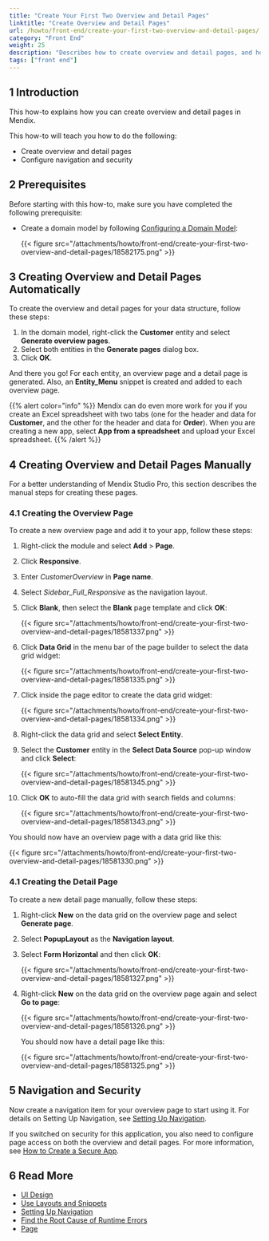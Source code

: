 ```yaml
---
title: "Create Your First Two Overview and Detail Pages"
linktitle: "Create Overview and Detail Pages"
url: /howto/front-end/create-your-first-two-overview-and-detail-pages/
category: "Front End"
weight: 25
description: "Describes how to create overview and detail pages, and how to configure navigation and security."
tags: ["front end"]
---
```


## 1 Introduction

This how-to explains how you can create overview and detail pages in Mendix. 

This how-to will teach you how to do the following:

* Create overview and detail pages
* Configure navigation and security

## 2 Prerequisites

Before starting with this how-to, make sure you have completed the following prerequisite:

* Create a domain model by following [Configuring a Domain Model](/refguide/configuring-a-domain-model/):

    {{< figure src="/attachments/howto/front-end/create-your-first-two-overview-and-detail-pages/18582175.png" >}}

## 3 Creating Overview and Detail Pages Automatically

To create the overview and detail pages for your data structure, follow these steps:

1. In the domain model, right-click the **Customer** entity and select **Generate overview pages**. 
2. Select both entities in the **Generate pages** dialog box.
3. Click **OK**.

And there you go! For each entity, an overview page and a detail page is generated. Also, an **Entity_Menu** snippet is created and added to each overview page.

{{% alert color="info" %}}
Mendix can do even more work for you if you create an Excel spreadsheet with two tabs (one for the header and data for **Customer**, and the other for the header and data for **Order**). When you are creating a new app, select **App from a spreadsheet** and upload your Excel spreadsheet.
{{% /alert %}}

## 4 Creating Overview and Detail Pages Manually

For a better understanding of Mendix Studio Pro, this section describes the manual steps for creating these pages.

### 4.1 Creating the Overview Page

To create a new overview page and add it to your app, follow these steps:

1. Right-click the module and select **Add** > **Page**.
2. Click **Responsive**.
3. Enter *CustomerOverview* in **Page name**.
4. Select *Sidebar_Full_Responsive* as the navigation layout.
5. Click **Blank**, then select the **Blank** page template and click **OK**:

    {{< figure src="/attachments/howto/front-end/create-your-first-two-overview-and-detail-pages/18581337.png" >}}

6. Click **Data Grid** in the menu bar of the page builder to select the data grid widget:

    {{< figure src="/attachments/howto/front-end/create-your-first-two-overview-and-detail-pages/18581335.png" >}}

7. Click inside the page editor to create the data grid widget:

    {{< figure src="/attachments/howto/front-end/create-your-first-two-overview-and-detail-pages/18581334.png" >}}

8. Right-click the data grid and select **Select Entity**.
9. Select the **Customer** entity in the **Select Data Source** pop-up window and click **Select**:

    {{< figure src="/attachments/howto/front-end/create-your-first-two-overview-and-detail-pages/18581345.png" >}}

10. Click **OK** to auto-fill the data grid with search fields and columns:

    {{< figure src="/attachments/howto/front-end/create-your-first-two-overview-and-detail-pages/18581343.png" >}}

You should now have an overview page with a data grid like this:

{{< figure src="/attachments/howto/front-end/create-your-first-two-overview-and-detail-pages/18581330.png" >}}

### 4.1 Creating the Detail Page

To create a new detail page manually, follow these steps:

1. Right-click **New** on the data grid on the overview page and select **Generate page**.
2. Select **PopupLayout** as the **Navigation layout**.
3. Select **Form Horizontal** and then click **OK**:

    {{< figure src="/attachments/howto/front-end/create-your-first-two-overview-and-detail-pages/18581327.png" >}} 

4. Right-click **New** on the data grid on the overview page again and select **Go to page**:

    {{< figure src="/attachments/howto/front-end/create-your-first-two-overview-and-detail-pages/18581326.png" >}}

    You should now have a detail page like this:

    {{< figure src="/attachments/howto/front-end/create-your-first-two-overview-and-detail-pages/18581325.png" >}}

## 5 Navigation and Security

Now create a navigation item for your overview page to start using it. For details on Setting Up Navigation, see [Setting Up Navigation](/refguide/setting-up-the-navigation-structure/).

If you switched on security for this application, you also need to configure page access on both the overview and detail pages. For more information, see [How to Create a Secure App](/howto/security/create-a-secure-app/).

## 6 Read More

* [UI Design](/howto/front-end/atlas-ui/)
* [Use Layouts and Snippets](/howto/front-end/layouts-and-snippets/)
* [Setting Up Navigation](/refguide/setting-up-the-navigation-structure/)
* [Find the Root Cause of Runtime Errors](/howto/monitoring-troubleshooting/finding-the-root-cause-of-runtime-errors/)
* [Page](/refguide/page/)
